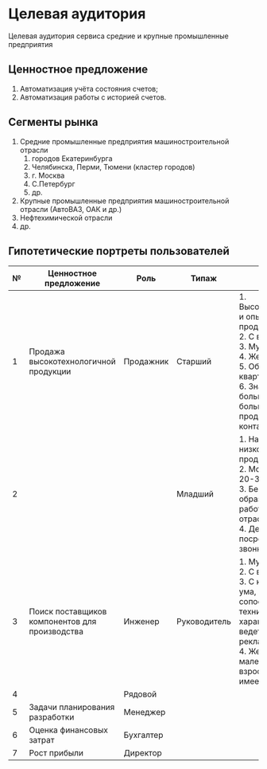 # Целевая аудитория

Целевая аудитория сервиса средние и крупные промышленные предприятия

## Ценностное предложение

1. Автоматизация учёта состояния счетов;
2. Автоматизация работы с историей счетов.

## Сегменты рынка

1. Средние промышленные предприятия машиностроительной отрасли
    1. городов Екатеринбурга
    2. Челябинска, Перми, Тюмени (кластер городов)
    3. г. Москва
    4. С.Петербург
    5. др.
2. Крупные промышленные предприятия машиностроительной отрасли (АвтоВАЗ, ОАК и др.)
3. Нефтехимической отрасли
4. др.

## Гипотетические портреты пользователей

| № | Ценностное предложение                         | Роль      | Типаж        | Портрет                                                                                                                                                                                                                                                                                           |
|---|------------------------------------------------|-----------|--------------|---------------------------------------------------------------------------------------------------------------------------------------------------------------------------------------------------------------------------------------------------------------------------------------------------|
| 1 | Продажа высокотехнологичной продукции          | Продажник | Старший      | 1. Высококвалифицированный и опытный, знает продаваемый продукт<br/>2. С высшим образованием<br/>3. Мужчина от 30 до 50 лет<br/>4. Женат, имеет детей<br/>5. Обеспечен, имеет квартиру, дачу, машину<br/>6. Знаком лично с большинством клиентов, большая часть всех продаж через личные контакты |
| 2 |                                                |           | Младший      | 1. Начинающий или низкоквалифицированный продажник<br/>2. Молодой мужчина до 20-35 лет<br/>3. Без высшего образование или без опыта работы в соответствующей отрасли<br/>4. Делает продажи посредством холодных звонков                                                                           |
| 3 | Поиск поставщиков компонентов для производства | Инженер   | Руководитель | 1. Мужчина от 30 до 50 лет<br/>2. С высшим образованием<br/>3. С критическим складом ума, со склонностью сопоставлять цифры, технические характеристики и не ведется на броскую рекламу<br/>4. Женат, имеет детей (как маленьких, так и взрослых), обеспечен, имеет жилье и автомобиль            |
| 4 |                                                | Рядовой   |              |                                                                                                                                                                                                                                                                                                   |
| 5 | Задачи планирования разработки                 | Менеджер  |              |                                                                                                                                                                                                                                                                                                   |
| 6 | Оценка финансовых затрат                       | Бухгалтер |              |                                                                                                                                                                                                                                                                                                   |
| 7 | Рост прибыли                                   | Директор  |              |                                                                                                                                                                                                                                                                                                   |